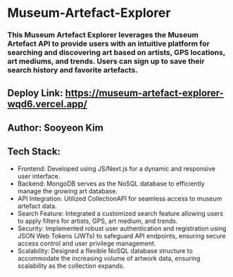# Museum-Artefact-Explorer
### This Museum Artefact Explorer leverages the Museum Artefact API to provide users with an intuitive platform for searching and discovering art based on artists, GPS locations, art mediums, and trends. Users can sign up to save their search history and favorite artefacts.
## Deploy Link: https://museum-artefact-explorer-wqd6.vercel.app/
## Author: Sooyeon Kim
## Tech Stack:
  - Frontend: Developed using JS/Next.js for a dynamic and responsive user interface.
  - Backend: MongoDB serves as the NoSQL database to efficiently manage the growing art database.
  - API Integration: Utilized CollectionAPI for seamless access to museum artefact data.
  - Search Feature: Integrated a customized search feature allowing users to apply filters for artists, GPS, art medium, and trends.
  - Security: Implemented robust user authentication and registration using JSON Web Tokens (JWTs) to safeguard API endpoints, ensuring secure access control and user privilege management.
  - Scalability: Designed a flexible NoSQL database structure to accommodate the increasing volume of artwork data, ensuring scalability as the collection expands.
